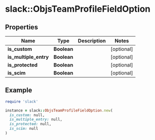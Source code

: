 # slack::ObjsTeamProfileFieldOption

## Properties

| Name | Type | Description | Notes |
| ---- | ---- | ----------- | ----- |
| **is_custom** | **Boolean** |  | [optional] |
| **is_multiple_entry** | **Boolean** |  | [optional] |
| **is_protected** | **Boolean** |  | [optional] |
| **is_scim** | **Boolean** |  | [optional] |

## Example

```ruby
require 'slack'

instance = slack::ObjsTeamProfileFieldOption.new(
  is_custom: null,
  is_multiple_entry: null,
  is_protected: null,
  is_scim: null
)
```

